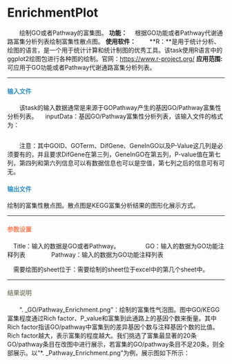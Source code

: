 # EnrichmentPlot
　　绘制GO或者Pathway的富集图。
**功能：**
　根据GO功能或者Pathway代谢通路富集分析列表绘制富集性散点图。
**使用软件：**
　　**R：**是用于统计分析、绘图的语言，是一个用于统计计算和统计制图的优秀工具。该task使用R语言中的ggplot2绘图包进行各种图的绘制。官网：https://www.r-project.org/
**应用范围:**
　　可应用于GO功能或者Pathway代谢通路富集分析列表。

***
#### **<i class="glyphicon glyphicon-log-in" aria-hidden="true" style="color:#3090C7"></i><span style="color:#3090C7"> 输入文件**
　　该task的输入数据通常是来源于GOPathway产生的基因GO/Pathway富集性分析列表。
　inputData：基因GO/Pathway富集性分析列表，该输入文件的格式为：
<div style="text-align:center"><img data-src="2.png" width="500px"></img></div>

　　注意：其中GOID、GOTerm、DifGene、GeneInGO以及P-Value这几列是必须要有的，并且要求DifGene在第三列，GeneInGO在第五列，P-value值在第七列，第四列和第六列信息可以有数据信息也可以是空值，第七列之后的信息可有可无。
&nbsp;
#### **<i class="glyphicon glyphicon-log-out" aria-hidden="true" style="color:#3090C7"></i><span style="color:#3090C7"> 输出文件**
绘制的富集性散点图。散点图是KEGG富集分析结果的图形化展示方式。

***
#### **<i class="fa fa-cog" aria-hidden="true" style="color:#F88158"></i> <span style="color:#F88158">参数设置**
　<label id='title'>Title：</label>输入的数据是GO或者Pathway。
　　　　GO：输入的数据为GO功能注释列表
　　　　Pathway：输入的数据为GO功能注释列表

　<label id='sheet'>需要绘图的sheet位于：</label>需要绘制的sheet位于excel中的第几个sheet中。


***
#### **<i class="fa fa-file-text" aria-hidden="true" style="color:#848b79"></i><span style="color:#848b79"> 结果说明**
　　“. _GO/Pathway_Enrichment.png”：绘制的富集性气泡图。图中GO/KEGG富集程度通过Rich factor、P_value和富集到此通路上的基因个数来衡量。其中Rich factor指该GO/pathway中富集到的差异基因个数与注释基因个数的比值。Rich factor越大，表示富集的程度越大。我们挑选了富集最显著的20条GO/pathway条目在改图中进行展示，若富集的GO/pathway条目不足20条，则全部展示。以“*. _Pathway_Enrichment.png”为例，展示图如下所示：
<div style="text-align:center"><img data-src="1.png" width="400px" ></img>
</div>

